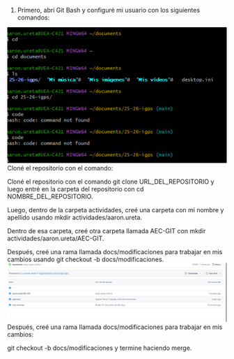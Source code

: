 1. Primero, abrí Git Bash y configuré mi usuario con los siguientes comandos:

![alt text](image.png)
Cloné el repositorio con el comando:

Cloné el repositorio con el comando git clone URL_DEL_REPOSITORIO y luego entré en la carpeta del repositorio con cd NOMBRE_DEL_REPOSITORIO.

Luego, dentro de la carpeta actividades, creé una carpeta con mi nombre y apellido usando mkdir actividades/aaron.ureta.

Dentro de esa carpeta, creé otra carpeta llamada AEC-GIT con mkdir actividades/aaron.ureta/AEC-GIT.

Después, creé una rama llamada docs/modificaciones para trabajar en mis cambios usando git checkout -b docs/modificaciones.
![alt text](fotogit.png)
Después, creé una rama llamada docs/modificaciones para trabajar en mis cambios:

git checkout -b docs/modificaciones
y termine haciendo merge.